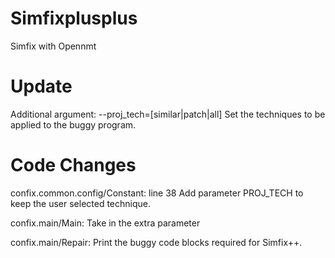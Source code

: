 # Simfixplusplus
Simfix with Opennmt

# Update
Additional argument: 
--proj_tech=[similar|patch|all]
	Set the techniques to be applied to the buggy program.

# Code Changes
confix.common.config/Constant: line 38
	Add parameter PROJ_TECH to keep the user selected technique.

confix.main/Main:
	Take in the extra parameter

confix.main/Repair:
	Print the buggy code blocks required for Simfix++.
